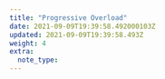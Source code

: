 ```yaml
---
title: "Progressive Overload"
date: 2021-09-09T19:39:58.492000103Z
updated: 2021-09-09T19:39:58.493Z
weight: 4
extra:
  note_type:  
---
```


